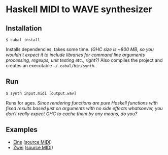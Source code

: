 # Haskell MIDI to WAVE synthesizer

## Installation

```
$ cabal install
```

Installs dependencies, takes some time.
*(GHC size is ~800 MB, so you wouldn't expect it to include libraries for
command line arguments processing, regexps, unit testing etc., right?)*
Also compiles the project and creates an executable `~/.cabal/bin/synth`.

## Run

```
$ synth input.midi [output.wav]
```

Runs for ages.
*Since rendering functions are pure Haskell functions with fixed results based just on arguments
with no side effects whatsoever, you don't really expect GHC to cache them by any means, do you?*

## Examples

* [Eins](https://garncarz.github.io/synth-haskell/04-prokrastinacni_orgie.ogg) ([source MIDI](https://garncarz.github.io/synth-haskell/04-prokrastinacni_orgie.midi))
* [Zwei](https://garncarz.github.io/synth-haskell/06-dechove_nastroje_v_d-dur.ogg) ([source MIDI](https://garncarz.github.io/synth-haskell/06-dechove_nastroje_v_d-dur.mid))
